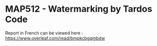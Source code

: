 # MAP512 - Watermarking by Tardos Code

Report in French can be viewed here : https://www.overleaf.com/read/bmpkcbgqmbdw
